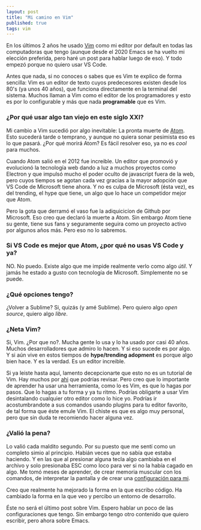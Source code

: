 ```yaml
---
layout: post
title: "Mi camino en Vim"
published: true
tags: vim
---
```


En los últimos 2 años he usado [Vim](https://vim.org) como mi editor por default en todas las computadoras que tengo (aunque desde el 2020 Emacs se ha vuelto mi elección preferida, pero haré un post para hablar luego de eso). Y todo empezó porque no quiero usar VS Code.

<!-- more -->

Antes que nada, si no conoces o sabes que es Vim te explico de forma sencilla: Vim es un editor de texto cuyos
predecesores existen desde los 80's (ya unos 40 años), que funciona directamente en la terminal del sistema.
Muchos llaman a Vim como el editor de los programadores y esto es por lo configurable y más que nada **programable** que es Vim.

### ¿Por qué usar algo tan viejo en este siglo XXI?

Mi cambio a Vim sucedió por algo inevitable: La pronta muerte de [Atom](https://atom.io). Esto sucederá tarde o temprano,
y aunque no quiera sonar pesimista eso es lo que pasará. ¿Por qué morirá Atom? Es fácil resolver eso, ya no es _cool_ para muchos.

Cuando Atom salió en el 2012 fue increible. Un editor que promovió y evolucionó la tecnología web dando a luz a muchos
proyectos como Electron y que impulsó mucho el poder oculto de javascript fuera de la web,
pero cuyos tiempos se agotan cada vez gracias a la mayor adopción que VS Code de Microsoft tiene ahora.
Y no es culpa de Microsoft (ésta vez), es del trending, el hype que tiene, un algo que lo hace un competidor mejor que Atom.

Pero la gota que derramó el vaso fue la adiquicicíon de Github por Microsoft. Eso creo que declaró la muerte a Atom.
Sin embargo Atom tiene su gente, tiene sus fans y seguramente seguira como un proyecto activo por algunos años más.
Pero eso no lo sabremos.

### Si VS Code es mejor que Atom, ¿por qué no usas VS Code y ya?

NO. No puedo. Existe algo que me impide realmente verlo como algo _útil_. Y jamás he estado a gusto con tecnología de Microsoft.
Simplemente no se puede.

### ¿Qué opciones tengo?

¿Volver a Sublime? Si, quizás (y amé Sublime). Pero quiero algo _open source_, quiero algo _libre_.

### ¿Neta Vim?

Si, Vim. ¿Por que no?. Mucha gente lo usa y lo ha usado por casi 40 años. Muchos desarrolladores que admiro lo hacen.
Y si eso sucede es por algo. Y si aún vive en estos tiempos de **hype/trending adopment** es porque algo bien hace. Y es la verdad.
Es un editor increible.

Si ya leiste hasta aquí, lamento decepcionarte que esto no es un tutorial de Vim. Hay muchos por [ahi](https://www.google.com/search?q=vim+tutorial)
que podrías revisar. Pero creo que lo importante de aprender ha usar una herramienta, como lo es Vim, es que lo hagas por pasos.
Que lo hagas a tu forma y ya tu ritmo. Podrías obligarte a usar Vim desintalando cualquier otro editor como lo hice yo.
Podrías ir acostumbrandote a sus comandos usando plugins para tu editor favorito, de tal forma que éste emule Vim.
El chiste es que es algo muy personal, pero que sin duda te recomiendo hacer alguna vez.

### ¿Valió la pena?

Lo valió cada maldito segundo. Por su puesto que me sentí como un completo simio al principio. Habián veces que no sabía que estaba haciendo.
Y en las que al presionar alguna tecla algo cambiaba en el archivo y solo presionaba ESC como loco para ver si no la había cagado en algo.
Me tomó meses de aprender, de crear memoria muscular con los comandos, de interpretar la pantalla y de crear una
[configuración para mi](https://github.com/arandilopez/vimfiles).

Creo que realmente ha mejorado la forma en la que escribo código. Ha cambiado la forma en la que veo y percibo un entorno de desarrollo.

Éste no será el último post sobre Vim. Espero hablar un poco de las configuraciones que tengo. Sin embargo tengo otro contenido que quiero
escribir, pero ahora sobre Emacs.

